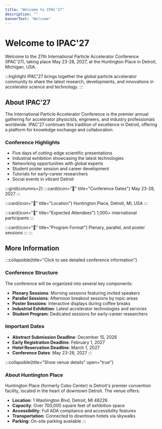 ```yaml
---
title: "Welcome to IPAC'27"
description: ""
bannerText: "Welcome"
---
```


# Welcome to IPAC'27

Welcome to the 27th International Particle Accelerator Conference (IPAC'27), taking place May 23-28, 2027, at the Huntington Place in Detroit, Michigan, USA.

:::highlight
IPAC'27 brings together the global particle accelerator community to share the latest research, developments, and innovations in accelerator science and technology.
:::

## About IPAC'27

The International Particle Accelerator Conference is the premier annual gathering for accelerator physicists, engineers, and industry professionals worldwide. IPAC'27 continues this tradition of excellence in Detroit, offering a platform for knowledge exchange and collaboration.

### Conference Highlights

- Five days of cutting-edge scientific presentations
- Industrial exhibition showcasing the latest technologies
- Networking opportunities with global experts
- Student poster session and career development
- Tutorials for early-career researchers
- Social events in vibrant Detroit

:::grid{columns=2}
:::card{icon="📅" title="Conference Dates"}
May 23-28, 2027
:::

:::card{icon="📍" title="Location"}
Huntington Place, Detroit, MI, USA
:::

:::card{icon="👥" title="Expected Attendees"}
1,000+ international participants
:::

:::card{icon="🎯" title="Program Format"}
Plenary, parallel, and poster sessions
:::
:::

## More Information

:::collapsible{title="Click to see detailed conference information"}
### Conference Structure

The conference will be organized into several key components:

- **Plenary Sessions**: Morning sessions featuring invited speakers
- **Parallel Sessions**: Afternoon breakout sessions by topic areas
- **Poster Sessions**: Interactive displays during coffee breaks
- **Industrial Exhibition**: Latest accelerator technologies and services
- **Student Program**: Dedicated sessions for early-career researchers

### Important Dates

- **Abstract Submission Deadline**: December 15, 2026
- **Early Registration Deadline**: February 1, 2027
- **Hotel Reservation Deadline**: March 1, 2027
- **Conference Dates**: May 23-28, 2027
:::

:::collapsible{title="Show venue details" open="true"}
### About Huntington Place

Huntington Place (formerly Cobo Center) is Detroit's premier convention facility, located in the heart of downtown Detroit. The venue offers:

- **Location**: 1 Washington Blvd, Detroit, MI 48226
- **Capacity**: Over 700,000 square feet of exhibition space
- **Accessibility**: Full ADA compliance and accessibility features
- **Transportation**: Connected to downtown hotels via skywalks
- **Parking**: On-site parking available
:::
